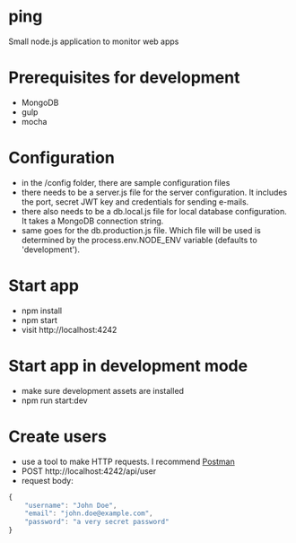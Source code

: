 # ping
Small node.js application to monitor web apps

# Prerequisites for development
- MongoDB
- gulp
- mocha

# Configuration
- in the /config folder, there are sample configuration files
- there needs to be a server.js file for the server configuration. It includes the port, secret JWT key and credentials for sending e-mails.
- there also needs to be a db.local.js file for local database configuration. It takes a MongoDB connection string.
- same goes for the db.production.js file. Which file will be used is determined by the process.env.NODE_ENV variable (defaults to 'development').

# Start app
- npm install
- npm start
- visit http://localhost:4242

# Start app in development mode
- make sure development assets are installed
- npm run start:dev

# Create users
- use a tool to make HTTP requests. I recommend [Postman](https://www.getpostman.com/)
- POST http://localhost:4242/api/user
- request body:
```javascript
{
    "username": "John Doe",
    "email": "john.doe@example.com",
    "password": "a very secret password"
}
```